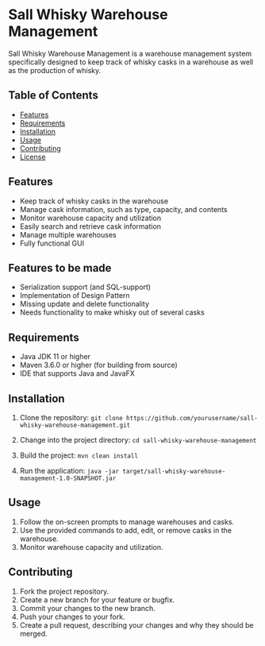 # Sall Whisky Warehouse Management

Sall Whisky Warehouse Management is a warehouse management system specifically designed to keep track of whisky casks in a warehouse as well as the production of whisky. 

## Table of Contents

- [Features](#features)
- [Requirements](#requirements)
- [Installation](#installation)
- [Usage](#usage)
- [Contributing](#contributing)
- [License](#license)

## Features

- Keep track of whisky casks in the warehouse
- Manage cask information, such as type, capacity, and contents
- Monitor warehouse capacity and utilization
- Easily search and retrieve cask information
- Manage multiple warehouses
- Fully functional GUI

## Features to be made

- Serialization support (and SQL-support)
- Implementation of Design Pattern
- Missing update and delete functionality
- Needs functionality to make whisky out of several casks

## Requirements

- Java JDK 11 or higher
- Maven 3.6.0 or higher (for building from source)
- IDE that supports Java and JavaFX

## Installation

1. Clone the repository:
```git clone https://github.com/yourusername/sall-whisky-warehouse-management.git```

2. Change into the project directory:
``cd sall-whisky-warehouse-management``

3. Build the project:
``mvn clean install``

4. Run the application:
``java -jar target/sall-whisky-warehouse-management-1.0-SNAPSHOT.jar``

## Usage

1. Follow the on-screen prompts to manage warehouses and casks.
2. Use the provided commands to add, edit, or remove casks in the warehouse.
3. Monitor warehouse capacity and utilization.

## Contributing

1. Fork the project repository.
2. Create a new branch for your feature or bugfix.
3. Commit your changes to the new branch.
4. Push your changes to your fork.
5. Create a pull request, describing your changes and why they should be merged.
